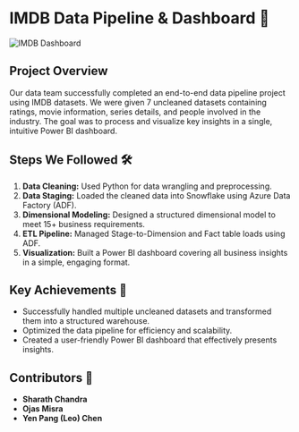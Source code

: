 # IMDB Data Pipeline & Dashboard 🚀

![IMDB Dashboard](path/to/your/image.png)

## Project Overview
Our data team successfully completed an end-to-end data pipeline project using IMDB datasets. We were given 7 uncleaned datasets containing ratings, movie information, series details, and people involved in the industry. The goal was to process and visualize key insights in a single, intuitive Power BI dashboard.

## Steps We Followed 🛠️
1. **Data Cleaning:** Used Python for data wrangling and preprocessing.
2. **Data Staging:** Loaded the cleaned data into Snowflake using Azure Data Factory (ADF).
3. **Dimensional Modeling:** Designed a structured dimensional model to meet 15+ business requirements.
4. **ETL Pipeline:** Managed Stage-to-Dimension and Fact table loads using ADF.
5. **Visualization:** Built a Power BI dashboard covering all business insights in a simple, engaging format.

## Key Achievements 🎯
- Successfully handled multiple uncleaned datasets and transformed them into a structured warehouse.
- Optimized the data pipeline for efficiency and scalability.
- Created a user-friendly Power BI dashboard that effectively presents insights.

## Contributors 🙌
- **Sharath Chandra**
- **Ojas Misra**
- **Yen Pang (Leo) Chen**


